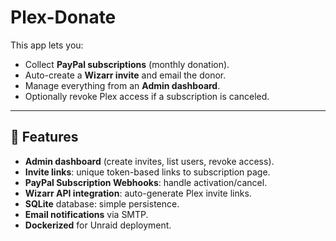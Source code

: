 # Plex-Donate
This app lets you:
- Collect **PayPal subscriptions** (monthly donation).
- Auto-create a **Wizarr invite** and email the donor.
- Manage everything from an **Admin dashboard**.
- Optionally revoke Plex access if a subscription is canceled.

---

## 🚀 Features
- **Admin dashboard** (create invites, list users, revoke access).
- **Invite links**: unique token-based links to subscription page.
- **PayPal Subscription Webhooks**: handle activation/cancel.
- **Wizarr API integration**: auto-generate Plex invite links.
- **SQLite** database: simple persistence.
- **Email notifications** via SMTP.
- **Dockerized** for Unraid deployment.
